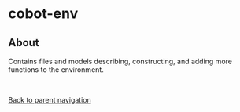 # cobot-env

## About
Contains files and models describing, constructing, and adding more functions to the environment.

<br/>

[Back to parent navigation](../README.md#navigate)